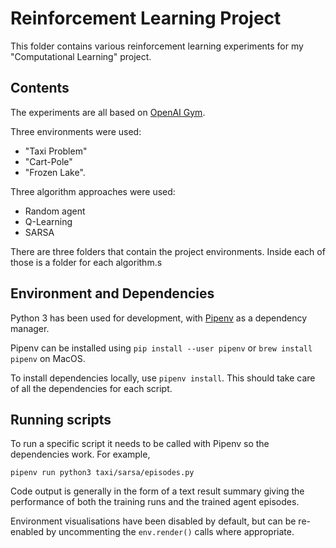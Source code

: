 # Reinforcement Learning Project

This folder contains various reinforcement learning experiments for
my "Computational Learning" project.

## Contents

The experiments are all based on [OpenAI Gym](https://gym.openai.com).

Three environments were used:

- "Taxi Problem"
- "Cart-Pole"
- "Frozen Lake".

Three algorithm approaches were used:

- Random agent
- Q-Learning
- SARSA

There are three folders that contain the project environments. Inside each
of those is a folder for each algorithm.s

## Environment and Dependencies

Python 3 has been used for development, with [Pipenv](https://pipenv.pypa.io)
as a dependency manager.

Pipenv can be installed using `pip install --user pipenv` or `brew install pipenv`
on MacOS.

To install dependencies locally, use `pipenv install`. This should take care of
all the dependencies for each script.

## Running scripts

To run a specific script it needs to be called with Pipenv so the dependencies
work. For example,

```
pipenv run python3 taxi/sarsa/episodes.py
```

Code output is generally in the form of a text result summary giving the
performance of both the training runs and the trained agent episodes.

Environment visualisations have been disabled by default, but can be re-enabled
by uncommenting the `env.render()` calls where appropriate.
